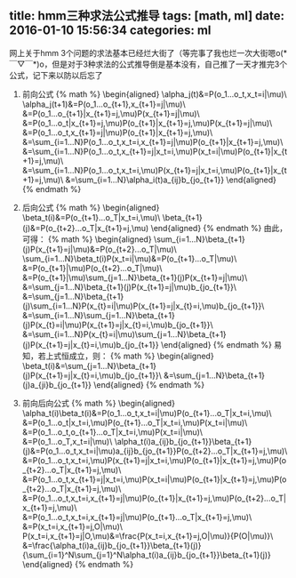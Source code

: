 title: hmm三种求法公式推导
tags: [math, ml]
date: 2016-01-10 15:56:34
categories: ml
---
网上关于hmm 3个问题的求法基本已经烂大街了（等完事了我也烂一次大街嗯o(\*￣▽￣\*)o，但是对于3种求法的公式推导倒是基本没有，自己推了一天才推完3个公式，记下来以防以后忘了
<!--more-->
1. 前向公式
{% math %}
\begin{aligned}
\alpha_j(t)&=P(o_1...o_t,x_t=i|\mu)\\
\alpha_j(t+1)&=P(o_1...o_{t+1},x_{t+1}=j|\mu)\\
&=P(o_1...o_{t+1}|x_{t+1}=j,\mu)P(x_{t+1}=j|\mu)\\
&=P(o_1...o_t|x_{t+1}=j,\mu)P(o_{t+1}|x_{t+1}=j,\mu)P(x_{t+1}=j|\mu)\\
&=P(o_1...o_t,x_{t+1}=j|\mu)P(o_{t+1}|x_{t+1}=j,\mu)\\
&=\sum_{i=1...N}P(o_1...o_t,x_t=i,x_{t+1}=j|\mu)P(o_{t+1}|x_{t+1}=j,\mu)\\
&=\sum_{i=1...N}P(o_1...o_t,x_{t+1}=j|x_t=i,\mu)P(x_t=i|\mu)P(o_{t+1}|x_{t+1}=j,\mu)\\
&=\sum_{i=1...N}P(o_1...o_t,x_t=i,\mu)P(x_{t+1}=j|x_t=i,\mu)P(o_{t+1}|x_{t+1}=j,\mu)\\
&=\sum_{i=1...N}\alpha_i(t)a_{ij}b_{jo_{t+1}}
\end{aligned}
{% endmath %}
2. 后向公式
{% math %}
\begin{aligned}
\beta_t(i)&=P(o_{t+1}...o_T|x_t=i,\mu)\\
\beta_{t+1}(j)&=P(o_{t+2}...o_T|x_{t+1}=j,\mu)
\end{aligned}
{% endmath %}
  由此，可得：
  {% math %}
  \begin{aligned}
  \sum_{i=1...N}\beta_{t+1}(j)P(x_{t+1}=j|\mu)&=P(o_{t+2}...o_T|\mu)\\
  \sum_{i=1...N}\beta_t(i)P(x_t=i|\mu)&=P(o_{t+1}...o_T|\mu)\\
  &=P(o_{t+1}|\mu)P(o_{t+2}...o_T|\mu)\\
  &=P(o_{t+1}|\mu)\sum_{j=1...N}\beta_{t+1}(j)P(x_{t+1}=j|\mu)\\
  &=\sum_{j=1...N}\beta_{t+1}(j)P(x_{t+1}=j|\mu)b_{jo_{t+1}}\\
  &=\sum_{j=1...N}\beta_{t+1}(j)\sum_{i=1...N}P(x_{t}=i|\mu)P(x_{t+1}=j|x_{t}=i,\mu)b_{jo_{t+1}}\\
  &=\sum_{i=1...N}\sum_{j=1...N}\beta_{t+1}(j)P(x_{t}=i|\mu)P(x_{t+1}=j|x_{t}=i,\mu)b_{jo_{t+1}}\\
  &=\sum_{i=1...N}P(x_{t}=i|\mu)\sum_{j=1...N}\beta_{t+1}(j)P(x_{t+1}=j|x_{t}=i,\mu)b_{jo_{t+1}}
  \end{aligned}
  {% endmath %}
  易知，若上式恒成立，则：
  {% math %}
  \begin{aligned}
  \beta_t(i)&=\sum_{j=1...N}\beta_{t+1}(j)P(x_{t+1}=j|x_{t}=i,\mu)b_{jo_{t+1}}\\
  &=\sum_{j=1...N}\beta_{t+1}(j)a_{ji}b_{jo_{t+1}}
  \end{aligned}
  {% endmath %}

3. 前向后向公式
{% math %}
\begin{aligned}
\alpha_t(i)\beta_t(i)&=P(o_1...o_t,x_t=i|\mu)P(o_{t+1}...o_T|x_t=i,\mu)\\
&=P(o_1...o_t|x_t=i,\mu)P(o_{t+1}...o_T|x_t=i,\mu)P(x_t=i|\mu)\\
&=P(o_1...o_t,o_{t+1}...o_T|x_t=i,\mu)P(x_t=i|\mu)\\
&=P(o_1...o_T,x_t=i|\mu)\\
\alpha_t(i)a_{ij}b_{jo_{t+1}}\beta_{t+1}(j)&=P(o_1...o_t,x_t=i|\mu)a_{ij}b_{jo_{t+1}}P(o_{t+2}...o_T|x_{t+1}=j,\mu)\\
&=P(o_1...o_t,x_t=i,\mu)P(x_{t+1}=j|x_t=i,\mu)P(o_{t+1}|x_{t+1}=j,\mu)P(o_{t+2}...o_T|x_{t+1}=j,\mu)\\
&=P(o_1...o_t,x_{t+1}=j|x_t=i,\mu)P(x_t=i|\mu)P(o_{t+1}|x_{t+1}=j,\mu)P(o_{t+2}...o_T|x_{t+1}=j,\mu)\\
&=P(o_1...o_t,x_t=i,x_{t+1}=j|\mu)P(o_{t+1}|x_{t+1}=j,\mu)P(o_{t+2}...o_T|x_{t+1}=j,\mu)\\
&=P(o_1...o_t,x_t=i,x_{t+1}=j|\mu)P(o_{t+1}...o_T|x_{t+1}=j,\mu)\\
&=P(x_t=i,x_{t+1}=j,O|\mu)\\
P(x_t=i,x_{t+1}=j|O,\mu)&=\frac{P(x_t=i,x_{t+1}=j,O|\mu)}{P(O|\mu)}\\
&=\frac{\alpha_t(i)a_{ij}b_{jo_{t+1}}\beta_{t+1}(j)}{\sum_{i=1}^N\sum_{j=1}^N\alpha_t(i)a_{ij}b_{jo_{t+1}}\beta_{t+1}(j)}
\end{aligned}
{% endmath %}
